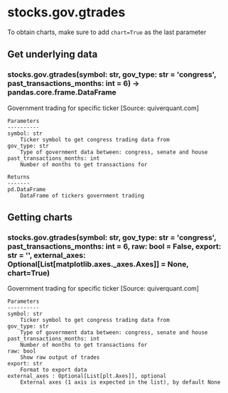 # stocks.gov.gtrades

To obtain charts, make sure to add `chart=True` as the last parameter

## Get underlying data 
### stocks.gov.gtrades(symbol: str, gov_type: str = 'congress', past_transactions_months: int = 6) -> pandas.core.frame.DataFrame

Government trading for specific ticker [Source: quiverquant.com]

    Parameters
    ----------
    symbol: str
        Ticker symbol to get congress trading data from
    gov_type: str
        Type of government data between: congress, senate and house
    past_transactions_months: int
        Number of months to get transactions for

    Returns
    -------
    pd.DataFrame
        DataFrame of tickers government trading

## Getting charts 
### stocks.gov.gtrades(symbol: str, gov_type: str = 'congress', past_transactions_months: int = 6, raw: bool = False, export: str = '', external_axes: Optional[List[matplotlib.axes._axes.Axes]] = None, chart=True)

Government trading for specific ticker [Source: quiverquant.com]

    Parameters
    ----------
    symbol: str
        Ticker symbol to get congress trading data from
    gov_type: str
        Type of government data between: congress, senate and house
    past_transactions_months: int
        Number of months to get transactions for
    raw: bool
        Show raw output of trades
    export: str
        Format to export data
    external_axes : Optional[List[plt.Axes]], optional
        External axes (1 axis is expected in the list), by default None
